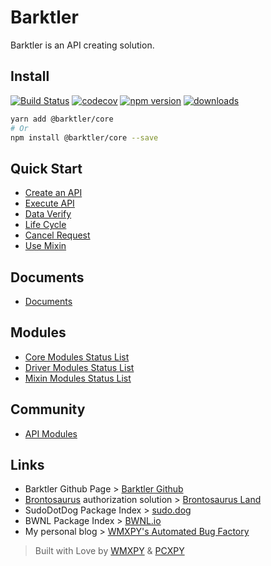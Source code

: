 # Barktler

Barktler is an API creating solution.

## Install

[![Build Status](https://travis-ci.com/Barktler/Core.svg?branch=master)](https://travis-ci.com/Barktler/Core)
[![codecov](https://codecov.io/gh/Barktler/Core/branch/master/graph/badge.svg)](https://codecov.io/gh/Barktler/Core)
[![npm version](https://badge.fury.io/js/%40barktler%2Fcore.svg)](https://badge.fury.io/js/%40barktler%2Fcore)
[![downloads](https://img.shields.io/npm/dm/@barktler/core.svg)](https://www.npmjs.com/package/@barktler/core)

```sh
yarn add @barktler/core
# Or
npm install @barktler/core --save
```

## Quick Start

-   [Create an API](./quick-start/create-an-api.md)
-   [Execute API](./quick-start/execute-api.md)
-   [Data Verify](./quick-start/data-verify.md)
-   [Life Cycle](./quick-start/life-cycle.md)
-   [Cancel Request](./quick-start/cancel-request.md)
-   [Use Mixin](./quick-start/use-mixin.md)

## Documents

-   [Documents](./document.md)

## Modules

-   [Core Modules Status List](./modules/core.md)
-   [Driver Modules Status List](./modules/driver.md)
-   [Mixin Modules Status List](./modules/mixin.md)

## Community

-   [API Modules](./community/api.md)

## Links

-   Barktler Github Page > [Barktler Github](https://github.com/Barktler)
-   [Brontosaurus](https://github.com/SudoDotDog/Brontosaurus) authorization solution > [Brontosaurus Land](https://brontosaurus.land)
-   SudoDotDog Package Index > [sudo.dog](https://sudo.dog)
-   BWNL Package Index > [BWNL.io](https://bwnl.io)
-   My personal blog > [WMXPY's Automated Bug Factory](https://mengw.io)

> Built with Love by [WMXPY](https://github.com/WMXPY) & [PCXPY](https://github.com/PCXPY)
